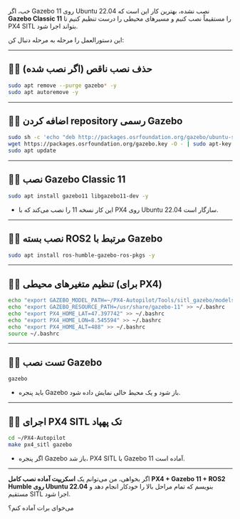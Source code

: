 خب، اگر Gazebo 11 روی Ubuntu 22.04 نصب نشده، بهترین کار این است که **Gazebo Classic 11** را مستقیماً نصب کنیم و مسیرهای محیطی را درست تنظیم کنیم تا PX4 SITL بتواند اجرا شود.

این دستورالعمل را مرحله به مرحله دنبال کن:

---

## ۱️⃣ حذف نصب ناقص (اگر نصب شده)

```bash
sudo apt remove --purge gazebo* -y
sudo apt autoremove -y
```

---

## ۲️⃣ اضافه کردن repository رسمی Gazebo

```bash
sudo sh -c 'echo "deb http://packages.osrfoundation.org/gazebo/ubuntu-stable $(lsb_release -cs) main" > /etc/apt/sources.list.d/gazebo-stable.list'
wget https://packages.osrfoundation.org/gazebo.key -O - | sudo apt-key add -
sudo apt update
```

---

## ۳️⃣ نصب Gazebo Classic 11

```bash
sudo apt install gazebo11 libgazebo11-dev -y
```

* این کار نسخه 11 را نصب می‌کند که با PX4 روی Ubuntu 22.04 سازگار است.

---

## ۴️⃣ نصب بسته ROS2 مرتبط با Gazebo

```bash
sudo apt install ros-humble-gazebo-ros-pkgs -y
```

---

## ۵️⃣ تنظیم متغیرهای محیطی (برای PX4)

```bash
echo "export GAZEBO_MODEL_PATH=~/PX4-Autopilot/Tools/sitl_gazebo/models" >> ~/.bashrc
echo "export GAZEBO_RESOURCE_PATH=/usr/share/gazebo-11" >> ~/.bashrc
echo "export PX4_HOME_LAT=47.397742" >> ~/.bashrc
echo "export PX4_HOME_LON=8.545594" >> ~/.bashrc
echo "export PX4_HOME_ALT=488" >> ~/.bashrc
source ~/.bashrc
```

---

## ۶️⃣ تست نصب Gazebo

```bash
gazebo
```

* باید پنجره Gazebo باز شود و یک محیط خالی نمایش داده شود.

---

## ۷️⃣ اجرای PX4 SITL تک پهپاد

```bash
cd ~/PX4-Autopilot
make px4_sitl gazebo
```

* اگر پنجره Gazebo باز شد، PX4 SITL با Gazebo 11 آماده است.

---

اگر بخواهی، من می‌توانم یک **اسکریپت آماده نصب کامل PX4 + Gazebo 11 + ROS2 Humble روی Ubuntu 22.04** بنویسم که تمام مراحل بالا را خودکار انجام دهد و مستقیم SITL اجرا شود.

می‌خوای برات آماده کنم؟
